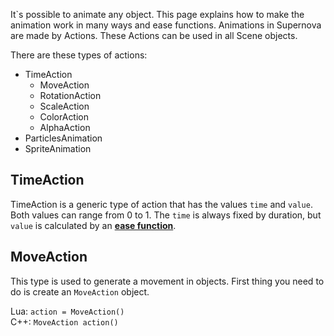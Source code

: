 It`s possible to animate any object. This page explains how to make the animation work in many ways and ease functions. Animations in Supernova are made by Actions. These Actions can be used in all Scene objects.

There are these types of actions:

* TimeAction
    * MoveAction
    * RotationAction
    * ScaleAction
    * ColorAction
    * AlphaAction
* ParticlesAnimation
* SpriteAnimation

## TimeAction

TimeAction is a generic type of action that has the values ```time``` and ```value```. Both values can range from 0 to 1. The ```time``` is always fixed by duration, but ```value``` is calculated by an [**ease function**](ease-functions).

## MoveAction

This type is used to generate a movement in objects. First thing you need to do is create an ```MoveAction``` object.

Lua: ```action = MoveAction()```  
C++: ```MoveAction action()```